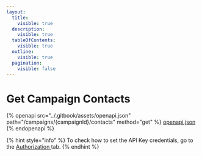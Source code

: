 ```yaml
---
layout:
  title:
    visible: true
  description:
    visible: true
  tableOfContents:
    visible: true
  outline:
    visible: true
  pagination:
    visible: false
---
```


# Get Campaign Contacts

{% openapi src="../.gitbook/assets/openapi.json" path="/campaigns/{campaignId}/contacts" method="get" %}
[openapi.json](../.gitbook/assets/openapi.json)
{% endopenapi %}



{% hint style="info" %}
To check how to set the API Key credentials, go to the [Authorization ](authorization.md)tab.
{% endhint %}


